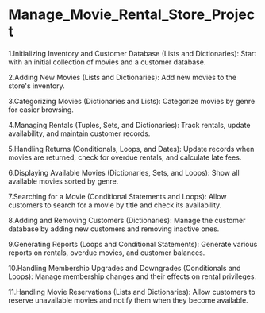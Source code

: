 # Manage_Movie_Rental_Store_Project
1.Initializing Inventory and Customer Database (Lists and Dictionaries): Start with an initial collection of movies and a customer database.

2.Adding New Movies (Lists and Dictionaries): Add new movies to the store's inventory.

3.Categorizing Movies (Dictionaries and Lists): Categorize movies by genre for easier browsing.

4.Managing Rentals (Tuples, Sets, and Dictionaries): Track rentals, update availability, and maintain customer records.

5.Handling Returns (Conditionals, Loops, and Dates): Update records when movies are returned, check for overdue rentals, and calculate late fees.

6.Displaying Available Movies (Dictionaries, Sets, and Loops): Show all available movies sorted by genre.

7.Searching for a Movie (Conditional Statements and Loops): Allow customers to search for a movie by title and check its availability.

8.Adding and Removing Customers (Dictionaries): Manage the customer database by adding new customers and removing inactive ones.

9.Generating Reports (Loops and Conditional Statements): Generate various reports on rentals, overdue movies, and customer balances.

10.Handling Membership Upgrades and Downgrades (Conditionals and Loops): Manage membership changes and their effects on rental privileges.

11.Handling Movie Reservations (Lists and Dictionaries): Allow customers to reserve unavailable movies and notify them when they become available.
